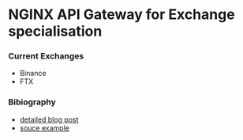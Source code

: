 NGINX API Gateway for Exchange specialisation
=============================================


### Current Exchanges
- Binance
- FTX






### Bibiography
- [detailed blog post](https://engineering.nanit.com/testing-nginx-as-your-micro-services-gateway-7e8c71fcdfa6)
- [souce example](https://github.com/nanit/api-gateway-example)

